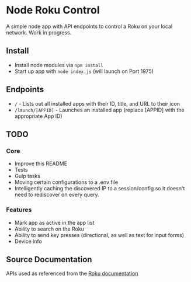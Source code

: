 # Node Roku Control
A simple node app with API endpoints to control a Roku on your local network. Work in progress.

## Install
- Install node modules via `npm install`
- Start up app with `node index.js` (will launch on Port 1975)

## Endpoints
- `/` - Lists out all installed apps with their ID, title, and URL to their icon
- `/launch/[APPID]` - Launches an installed app (replace [APPID] with the appropriate App ID)

## TODO
### Core
- Improve this README
- Tests
- Gulp tasks
- Moving certain configurations to a .env file
- Intelligently caching the discovered IP to a session/config so it doesn't need to rediscover on every query. 

### Features
- Mark app as active in the app list
- Ability to search on the Roku
- Ability to send key presses (directional, as well as text for input forms)
- Device info

## Source Documentation
APIs used as referenced from the [Roku documentation](https://sdkdocs.roku.com/display/sdkdoc/External+Control+API)
